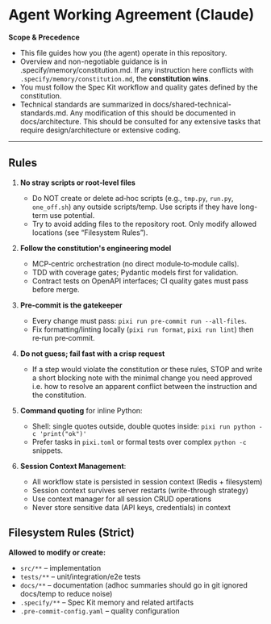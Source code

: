 # Agent Working Agreement (Claude)

**Scope & Precedence**

- This file guides how you (the agent) operate in this repository.
- Overview and non-negotiable guidance is in .specify/memory/constitution.md. If
  any instruction here conflicts with `.specify/memory/constitution.md`, the
  **constitution wins**.
- You must follow the Spec Kit workflow and quality gates defined by the
  constitution.
- Technical standards are summarized in docs/shared-technical-standards.md. Any
  modification of this should be documented in docs/architecture. This should be
  consulted for any extensive tasks that require design/architecture or
  extensive coding.

---

## Rules

1. **No stray scripts or root‑level files**
   - Do NOT create or delete ad‑hoc scripts (e.g., `tmp.py`, `run.py`,
     `one_off.sh`) any outside scripts/temp. Use scripts if they have long-term
     use potential.
   - Try to avoid adding files to the repository root. Only modify allowed
     locations (see “Filesystem Rules”).

2. **Follow the constitution's engineering model**
   - MCP‑centric orchestration (no direct module‑to‑module calls).
   - TDD with coverage gates; Pydantic models first for validation.
   - Contract tests on OpenAPI interfaces; CI quality gates must pass before
     merge.

3. **Pre‑commit is the gatekeeper**
   - Every change must pass: `pixi run pre-commit run --all-files`.
   - Fix formatting/linting locally (`pixi run format`, `pixi run lint`) then
     re‑run pre‑commit.

4. **Do not guess; fail fast with a crisp request**
   - If a step would violate the constitution or these rules, STOP and write a
     short blocking note with the minimal change you need approved i.e. how to
     resolve an apparent conflict between the instruction and the constitution.

5. **Command quoting** for inline Python:
   - Shell: single quotes outside, double quotes inside:
     `pixi run python -c 'print("ok")'`
   - Prefer tasks in `pixi.toml` or formal tests over complex `python -c`
     snippets.

6. **Session Context Management**:
   - All workflow state is persisted in session context (Redis + filesystem)
   - Session context survives server restarts (write-through strategy)
   - Use context manager for all session CRUD operations
   - Never store sensitive data (API keys, credentials) in context

## Filesystem Rules (Strict)

**Allowed to modify or create:**

- `src/**` – implementation
- `tests/**` – unit/integration/e2e tests
- `docs/**` – documentation (adhoc summaries should go in git ignored docs/temp
  to reduce noise)
- `.specify/**` – Spec Kit memory and related artifacts
- `.pre-commit-config.yaml` – quality configuration
